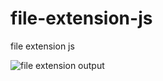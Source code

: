 # file-extension-js
 file extension js
 
![file extension output](https://github.com/krupesh788/file-extension-js/assets/71176180/cac1f66d-db99-4ea4-b875-55000d43fe3f)
